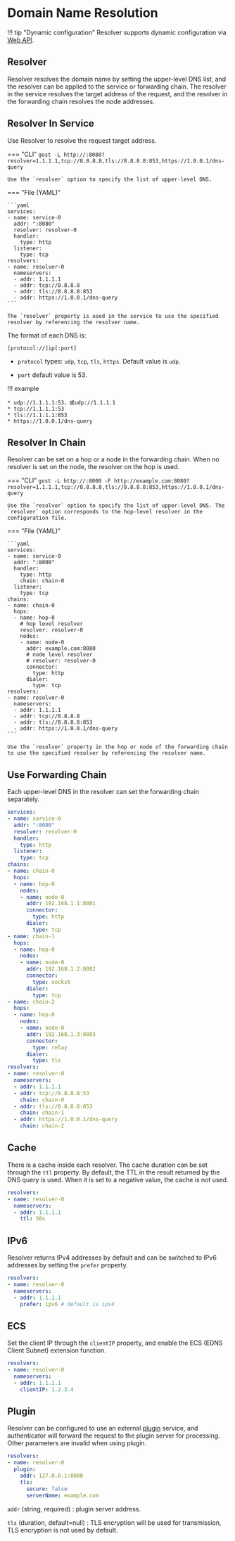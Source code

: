 # Domain Name Resolution

!!! tip "Dynamic configuration"
    Resolver supports dynamic configuration via [Web API](/en/tutorials/api/overview/).

## Resolver

Resolver resolves the domain name by setting the upper-level DNS list, and the resolver can be applied to the service or forwarding chain. The resolver in the service resolves the target address of the request, and the resolver in the forwarding chain resolves the node addresses.

## Resolver In Service

Use Resolver to resolve the request target address.

=== "CLI"
	```
	gost -L http://:8080?resolver=1.1.1.1,tcp://8.8.8.8,tls://8.8.8.8:853,https://1.0.0.1/dns-query
	```

	Use the `resolver` option to specify the list of upper-level DNS.

=== "File (YAML)"

    ```yaml
    services:
    - name: service-0
      addr: ":8080"
      resolver: resolver-0
      handler:
        type: http
      listener:
        type: tcp
	resolvers:
	- name: resolver-0
	  nameservers:
	  - addr: 1.1.1.1
	  - addr: tcp://8.8.8.8
	  - addr: tls://8.8.8.8:853
	  - addr: https://1.0.0.1/dns-query
	```

	The `resolver` property is used in the service to use the specified resolver by referencing the resolver name.

The format of each DNS is:

`[protocol://]ip[:port]`

* `protocol` types: `udp`, `tcp`, `tls`, `https`. Default value is `udp`.

* `port` default value is 53.

!!! example

    * udp://1.1.1.1:53，或udp://1.1.1.1
    * tcp://1.1.1.1:53
    * tls://1.1.1.1:853
    * https://1.0.0.1/dns-query

## Resolver In Chain

Resolver can be set on a hop or a node in the forwarding chain. When no resolver is set on the node, the resolver on the hop is used.

=== "CLI"
	```
	gost -L http://:8000 -F http://example.com:8080?resolver=1.1.1.1,tcp://8.8.8.8,tls://8.8.8.8:853,https://1.0.0.1/dns-query
	```

	Use the `resolver` option to specify the list of upper-level DNS. The `resolver` option corresponds to the hop-level resolver in the configuration file.

=== "File (YAML)"

    ```yaml
    services:
    - name: service-0
      addr: ":8000"
      handler:
        type: http
		chain: chain-0
      listener:
        type: tcp
	chains:
    - name: chain-0
      hops:
      - name: hop-0
	    # hop level resolver
        resolver: resolver-0
        nodes:
		- name: node-0
		  addr: example.com:8080
	      # node level resolver
          # resolver: resolver-0
		  connector:
			type: http
		  dialer:
			type: tcp
	resolvers:
	- name: resolver-0
	  nameservers:
	  - addr: 1.1.1.1
	  - addr: tcp://8.8.8.8
	  - addr: tls://8.8.8.8:853
	  - addr: https://1.0.0.1/dns-query
	```

	Use the `resolver` property in the hop or node of the forwarding chain to use the specified resolver by referencing the resolver name.

## Use Forwarding Chain

Each upper-level DNS in the resolver can set the forwarding chain separately.

```yaml
services:
- name: service-0
  addr: ":8080"
  resolver: resolver-0
  handler:
	type: http
  listener:
	type: tcp
chains:
- name: chain-0
  hops:
  - name: hop-0
	nodes:
	- name: node-0
	  addr: 192.168.1.1:8081
	  connector:
		type: http
	  dialer:
		type: tcp
- name: chain-1
  hops:
  - name: hop-0
	nodes:
	- name: node-0
	  addr: 192.168.1.2:8082
	  connector:
		type: socks5
	  dialer:
		type: tcp
- name: chain-2
  hops:
  - name: hop-0
	nodes:
	- name: node-0
	  addr: 192.168.1.3:8083
	  connector:
		type: relay
	  dialer:
		type: tls
resolvers:
- name: resolver-0
  nameservers:
  - addr: 1.1.1.1
  - addr: tcp://8.8.8.8:53
	chain: chain-0
  - addr: tls://8.8.8.8:853
	chain: chain-1
  - addr: https://1.0.0.1/dns-query
	chain: chain-2
```

## Cache

There is a cache inside each resolver. The cache duration can be set through the `ttl` property. By default, the TTL in the result returned by the DNS query is used. When it is set to a negative value, the cache is not used.

```yaml
resolvers:
- name: resolver-0
  nameservers:
  - addr: 1.1.1.1
    ttl: 30s
```

## IPv6

Resolver returns IPv4 addresses by default and can be switched to IPv6 addresses by setting the `prefer` property.

```yaml
resolvers:
- name: resolver-0
  nameservers:
  - addr: 1.1.1.1
    prefer: ipv6 # default is ipv4
```

## ECS

Set the client IP through the `clientIP` property, and enable the ECS (EDNS Client Subnet) extension function.

```yaml
resolvers:
- name: resolver-0
  nameservers:
  - addr: 1.1.1.1
    clientIP: 1.2.3.4
```

## Plugin

Resolver can be configured to use an external [plugin](/en/concepts/plugin/) service, and authenticator will forward the request to the plugin server for processing. Other parameters are invalid when using plugin.

```yaml
resolvers:
- name: resolver-0
  plugin:
    addr: 127.0.0.1:8000
    tls: 
      secure: false
      serverName: example.com
```

`addr` (string, required)
:    plugin server address.

`tls` (duration, default=null)
:    TLS encryption will be used for transmission, TLS encryption is not used by default.

